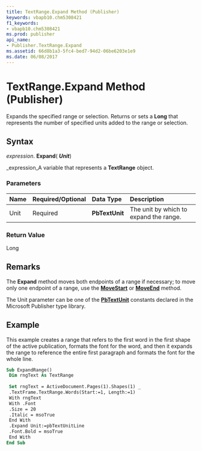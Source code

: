 ```yaml
---
title: TextRange.Expand Method (Publisher)
keywords: vbapb10.chm5308421
f1_keywords:
- vbapb10.chm5308421
ms.prod: publisher
api_name:
- Publisher.TextRange.Expand
ms.assetid: 66d8b1a3-5fc4-bed7-94d2-06be6203e1e9
ms.date: 06/08/2017
---
```



# TextRange.Expand Method (Publisher)

Expands the specified range or selection. Returns or sets a  **Long** that represents the number of specified units added to the range or selection.


## Syntax

 _expression_. **Expand**( **_Unit_**)

 _expression_A variable that represents a  **TextRange** object.


### Parameters



|**Name**|**Required/Optional**|**Data Type**|**Description**|
|:-----|:-----|:-----|:-----|
|Unit|Required| **PbTextUnit**|The unit by which to expand the range.|

### Return Value

Long


## Remarks

The  **Expand** method moves both endpoints of a range if necessary; to move only one endpoint of a range, use the **[MoveStart](textrange-movestart-method-publisher.md)** or **[MoveEnd](textrange-moveend-method-publisher.md)** method.

The Unit parameter can be one of the  **[PbTextUnit](pbtextunit-enumeration-publisher.md)** constants declared in the Microsoft Publisher type library.


## Example

This example creates a range that refers to the first word in the first shape of the active publication, formats the font for the word, and then it expands the range to reference the entire first paragraph and formats the font for the whole line.


```vb
Sub ExpandRange() 
 Dim rngText As TextRange 
 
 Set rngText = ActiveDocument.Pages(1).Shapes(1) _ 
 .TextFrame.TextRange.Words(Start:=1, Length:=1) 
 With rngText 
 With .Font 
 .Size = 20 
 .Italic = msoTrue 
 End With 
 .Expand Unit:=pbTextUnitLine 
 .Font.Bold = msoTrue 
 End With 
End Sub
```


